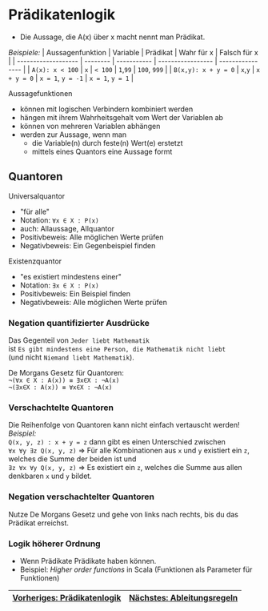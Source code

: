 # Prädikatenlogik
- Die Aussage, die A(x) über x macht nennt man Prädikat.

*Beispiele:*
| Aussagenfunktion    | Variable | Prädikat    | Wahr für x        | Falsch für x     |
| ------------------- | -------- | ----------- | ----------------- | ---------------- |
| `A(x): x < 100`     | `x`      | `< 100`     | `1`,`99`          | `100`, `999`     |
| `B(x,y): x + y = 0` | `x`,`y`  | `x + y = 0` | `x = 1`, `y = -1` | `x = 1`, `y = 1` |

Aussagefunktionen
- können mit logischen Verbindern kombiniert werden
- hängen mit ihrem Wahrheitsgehalt vom Wert der Variablen ab
- können von mehreren Variablen abhängen
- werden zur Aussage, wenn man
  - die Variable(n) durch feste(n) Wert(e) erstetzt
  - mittels eines Quantors eine Aussage formt

## Quantoren
Universalquantor
- "für alle"
- Notation: `∀x ∈ X : P(x)`
- auch: Allaussage, Allquantor
- Positivbeweis: Alle möglichen Werte prüfen
- Negativbeweis: Ein Gegenbeispiel finden

Existenzquantor
- "es existiert mindestens einer"
- Notation: `∃x ∈ X : P(x)`
- Positivbeweis: Ein Beispiel finden
- Negativbeweis: Alle möglichen Werte prüfen

### Negation quantifizierter Ausdrücke
Das Gegenteil von `Jeder liebt Mathematik`<br>
ist `Es gibt mindestens eine Person, die Mathematik nicht liebt`<br>
(und nicht `Niemand liebt Mathematik`).

De Morgans Gesetz für Quantoren:  
`¬(∀x ∈ X : A(x)) ≡ ∃x∈X : ¬A(x)`  
`¬(∃x∈X : A(x)) ≡ ∀x∈X : ¬A(x)`  

### Verschachtelte Quantoren
Die Reihenfolge von Quantoren kann nicht einfach vertauscht werden!  
*Beispiel:*  
`Q(x, y, z) : x + y = z`
dann gibt es einen Unterschied zwischen  
`∀x ∀y ∃z Q(x, y, z)` => Für alle Kombinationen aus `x` und `y` existiert ein `z`, welches die Summe der beiden ist
und  
`∃z ∀x ∀y Q(x, y, z)` => Es existiert ein `z`, welches die Summe aus allen denkbaren `x` und `y` bildet.


### Negation verschachtelter Quantoren
Nutze De Morgans Gesetz und gehe von links nach rechts, bis du das Prädikat erreichst.  

### Logik höherer Ordnung
- Wenn Prädikate Prädikate haben können.
- Beispiel: *Higher order functions* in Scala (Funktionen als Parameter für Funktionen)

| [Vorheriges: Prädikatenlogik](praedikatenlogik.md) | [Nächstes: Ableitungsregeln](ableitungsregeln.md) |
| :------------------------------------------------- | ------------------------------------------------: |

